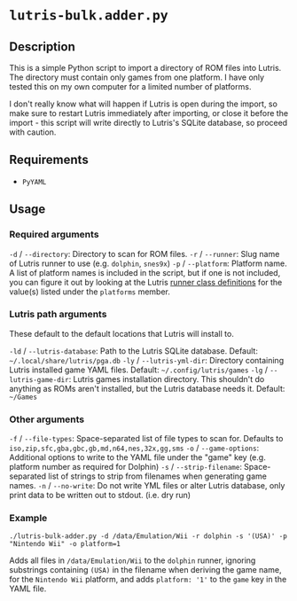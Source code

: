 # `lutris-bulk.adder.py`

## Description

This is a simple Python script to import a directory of ROM files into Lutris.  The directory must contain only games from one platform.  I have only tested this on my own computer for a limited number of platforms.

I don't really know what will happen if Lutris is open during the import, so make sure to restart Lutris immediately after importing, or close it before the import - this script will write directly to Lutris's SQLite database, so proceed with caution.

## Requirements

- `PyYAML`

## Usage

### Required arguments

`-d` / `--directory`: Directory to scan for ROM files.
`-r` / `--runner`: Slug name of Lutris runner to use (e.g. `dolphin`, `snes9x`)
`-p` / `--platform`: Platform name.  A list of platform names is included in the script, but if one is not included, you can figure it out by looking at the Lutris [runner class definitions](https://github.com/lutris/lutris/tree/master/lutris/runners) for the value(s) listed under the `platforms` member.

### Lutris path arguments

These default to the default locations that Lutris will install to.

`-ld` / `--lutris-database`: Path to the Lutris SQLite database.  Default: `~/.local/share/lutris/pga.db`
`-ly` / `--lutris-yml-dir`: Directory containing Lutris installed game YAML files.  Default: `~/.config/lutris/games`
`-lg` / `--lutris-game-dir`: Lutris games installation directory.  This shouldn't do anything as ROMs aren't installed, but the Lutris database needs it.  Default: `~/Games`

### Other arguments

`-f` / `--file-types`: Space-separated list of file types to scan for.  Defaults to `iso,zip,sfc,gba,gbc,gb,md,n64,nes,32x,gg,sms`
`-o` / `--game-options`: Additional options to write to the YAML file under the "game" key (e.g. platform number as required for Dolphin)
`-s` / `--strip-filename`: Space-separated list of strings to strip from filenames when generating game names.
`-n` / `--no-write`: Do not write YML files or alter Lutris database, only print data to be written out to stdout. (i.e. dry run)

### Example

`./lutris-bulk-adder.py -d /data/Emulation/Wii -r dolphin -s '(USA)' -p "Nintendo Wii" -o platform=1`

Adds all files in `/data/Emulation/Wii` to the `dolphin` runner, ignoring substrings containing `(USA)` in the filename when deriving the game name, for the `Nintendo Wii` platform, and adds `platform: '1'` to the `game` key in the YAML file.